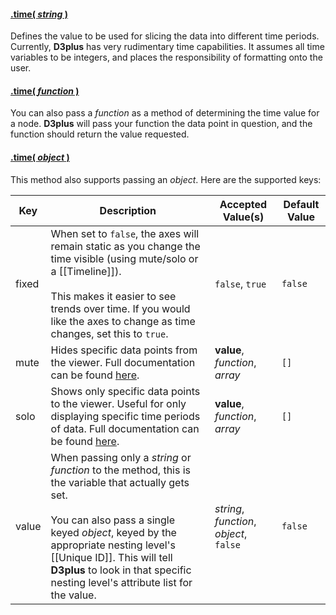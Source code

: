 #### <a name="string" href="#wiki-string">.time( *string* )</a>

Defines the value to be used for slicing the data into different time periods. Currently, **D3plus** has very rudimentary time capabilities. It assumes all time variables to be integers, and places the responsibility of formatting onto the user.

#### <a name="function" href="#wiki-function">.time( *function* )</a>

You can also pass a *function* as a method of determining the time value for a node. **D3plus** will pass your function the data point in question, and the function should return the value requested.

#### <a name="object" href="#wiki-object">.time( *object* )</a>

This method also supports passing an *object*. Here are the supported keys:

| Key | Description | Accepted Value(s) | Default Value |
|---|---|---|---|
| fixed | When set to ```false```, the axes will remain static as you change the time visible (using mute/solo or a [[Timeline]]). <br><br> This makes it easier to see trends over time. If you would like the axes to change as time changes, set this to ```true```. | ```false```, ```true``` | ```false``` |
| mute | Hides specific data points from the viewer. Full documentation can be found [here](Filtering-Data#mute). | **value**, *function*, *array* | ```[]``` |
| solo | Shows only specific data points to the viewer. Useful for only displaying specific time periods of data. Full documentation can be found [here](Filtering-Data#solo). | **value**, *function*, *array* | ```[]``` |
| value | When passing only a *string* or *function* to the method, this is the variable that actually gets set.<br><br>You can also pass a single keyed *object*, keyed by the appropriate nesting level's [[Unique ID]]. This will tell **D3plus** to look in that specific nesting level's attribute list for the value.  | *string*, *function*, *object*, ```false``` | ```false``` |
